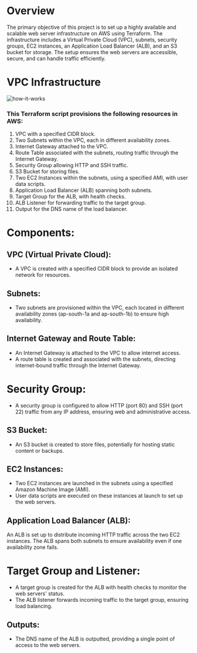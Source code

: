 # Overview

The primary objective of this project is to set up a highly available and scalable web server infrastructure on AWS using Terraform. The infrastructure includes a Virtual Private Cloud (VPC), subnets, security groups, EC2 instances, an Application Load Balancer (ALB), and an S3 bucket for storage. The setup ensures the web servers are accessible, secure, and can handle traffic efficiently.


# VPC Infrastructure

![how-it-works](https://github.com/user-attachments/assets/59602158-0baf-4ccb-a401-3342ab73ddaa)


### This Terraform script provisions the following resources in AWS:

1. VPC with a specified CIDR block.
2. Two Subnets within the VPC, each in different availability zones.
3. Internet Gateway attached to the VPC.
4. Route Table associated with the subnets, routing traffic through the Internet Gateway.
5. Security Group allowing HTTP and SSH traffic.
6. S3 Bucket for storing files.
7. Two EC2 Instances within the subnets, using a specified AMI, with user data scripts.
8. Application Load Balancer (ALB) spanning both subnets.
9. Target Group for the ALB, with health checks.
10. ALB Listener for forwarding traffic to the target group.
11. Output for the DNS name of the load balancer.

# Components:

## VPC (Virtual Private Cloud):

* A VPC is created with a specified CIDR block to provide an isolated network for resources.

## Subnets:

* Two subnets are provisioned within the VPC, each located in different availability zones (ap-south-1a and ap-south-1b) to ensure high availability.

## Internet Gateway and Route Table:

* An Internet Gateway is attached to the VPC to allow internet access.
* A route table is created and associated with the subnets, directing internet-bound traffic through the Internet Gateway.

# Security Group:

* A security group is configured to allow HTTP (port 80) and SSH (port 22) traffic from any IP address, ensuring web and administrative access.

## S3 Bucket:

* An S3 bucket is created to store files, potentially for hosting static content or backups.

## EC2 Instances:

* Two EC2 instances are launched in the subnets using a specified Amazon Machine Image (AMI).
* User data scripts are executed on these instances at launch to set up the web servers.

## Application Load Balancer (ALB):

An ALB is set up to distribute incoming HTTP traffic across the two EC2 instances.
The ALB spans both subnets to ensure availability even if one availability zone fails.

# Target Group and Listener:

* A target group is created for the ALB with health checks to monitor the web servers' status.
* The ALB listener forwards incoming traffic to the target group, ensuring load balancing.

## Outputs:

* The DNS name of the ALB is outputted, providing a single point of access to the web servers.